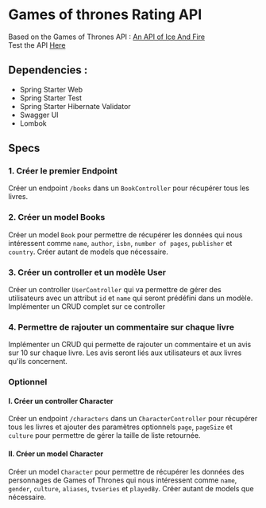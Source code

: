 # Games of thrones Rating API

Based on the Games of Thrones API : [An API of Ice And Fire](https://github.com/joakimskoog/AnApiOfIceAndFire)  
Test the API [Here](https://anapioficeandfire.com/)

## Dependencies : 
- Spring Starter Web
- Spring Starter Test
- Spring Starter Hibernate Validator
- Swagger UI
- Lombok

## Specs
### 1. Créer le premier Endpoint
Créer un endpoint `/books` dans un `BookController` pour récupérer tous les livres.

### 2. Créer un model Books
Créer un model `Book` pour permettre de récupérer les données qui nous intéressent comme `name`, `author`, `isbn`, `number of pages`, `publisher` et `country`. Créer autant de models que nécessaire.

### 3. Créer un controller et un modèle User
Créer un controller `UserController` qui va permettre de gérer des utilisateurs avec un attribut `id` et `name` qui seront prédéfini dans un modèle. Implémenter un CRUD complet sur ce controller

### 4. Permettre de rajouter un commentaire sur chaque livre
Implémenter un CRUD qui permette de rajouter un commentaire et un avis sur 10 sur chaque livre. Les avis seront liés aux utilisateurs et aux livres qu'ils concernent.

  
### Optionnel
#### I. Créer un controller Character
Créer un endpoint `/characters` dans un `CharacterController` pour récupérer tous les livres et ajouter des paramètres optionnels `page`, `pageSize` et `culture` pour permettre de gérer la taille de liste retournée.

#### II. Créer un model Character
Créer un model `Character` pour permettre de récupérer les données des personnages de Games of Thrones qui nous intéressent comme `name`, `gender`, `culture`, `aliases`, `tvseries` et `playedBy`. Créer autant de models que nécessaire.
